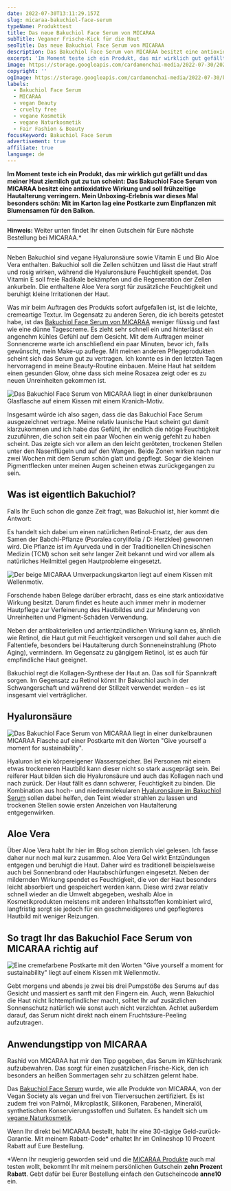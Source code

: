 ```yaml
---
date: 2022-07-30T13:11:29.157Z
slug: micaraa-bakuchiol-face-serum
typeName: Produkttest
title: Das neue Bakuchiol Face Serum von MICARAA
subTitle: Veganer Frische-Kick für die Haut
seoTitle: Das neue Bakuchiol Face Serum von MICARAA
description: Das Bakuchiol Face Serum von MICARAA besitzt eine antioxidative Wirkung und soll frühzeitige Hautalterung verringern. Mit meinem Gutschein erhaltet Ihr 10 Prozent Rabatt.
excerpt: 'Im Moment teste ich ein Produkt, das mir wirklich gut gefällt und das meiner Haut ziemlich zu tun scheint: Das Bakuchiol Face Serum von MICARAA besitzt eine antioxidative Wirkung und soll frühzeitige Hautalterung verringern.'
image: https://storage.googleapis.com/cardamonchai-media/2022-07-30/2022-07-18-micaraa-09-jpg-imagine-d8d8d8_b6b7b2_2048_1536/640.webp
copyright: ''
ogImage: https://storage.googleapis.com/cardamonchai-media/2022-07-30/bakuchiol-face-serum-fb-jpeg-imagine-c8c8c8_9a99a1_1200_628/640.webp
labels:
  - Bakuchiol Face Serum
  - MICARAA
  - vegan Beauty
  - cruelty free
  - vegane Kosmetik
  - vegane Naturkosmetik
  - Fair Fashion & Beauty
focusKeyword: Bakuchiol Face Serum
advertisement: true
affiliate: true
language: de
---
```


**Im Moment teste ich ein Produkt, das mir wirklich gut gefällt und das meiner Haut ziemlich gut zu tun scheint: Das Bakuchiol Face Serum von MICARAA besitzt eine antioxidative Wirkung und soll frühzeitige Hautalterung verringern. Mein Unboxing-Erlebnis war dieses Mal besonders schön: Mit im Karton lag eine Postkarte zum Einpflanzen mit Blumensamen für den Balkon.**

---

**Hinweis:** Weiter unten findet Ihr einen Gutschein für Eure nächste Bestellung bei MICARAA.\*

---

Neben Bakuchiol sind vegane Hyaluronsäure sowie Vitamin E und Bio Aloe Vera enthalten. Bakuchiol soll die Zellen schützen und lässt die Haut straff und rosig wirken, während die Hyaluronsäure Feuchtigkeit spendet. Das Vitamin E soll freie Radikale bekämpfen und die Regeneration der Zellen ankurbeln. Die enthaltene Aloe Vera sorgt für zusätzliche Feuchtigkeit und beruhigt kleine Irritationen der Haut.

Was mir beim Auftragen des Produkts sofort aufgefallen ist, ist die leichte, cremeartige Textur. Im Gegensatz zu anderen Seren, die ich bereits getestet habe, ist das [Bakuchiol Face Serum von MICARAA](https://tidd.ly/3bcdlnL) weniger flüssig und fast wie eine dünne Tagescreme. Es zieht sehr schnell ein und hinterlässt ein angenehm kühles Gefühl auf dem Gesicht. Mit dem Auftragen meiner Sonnencreme warte ich anschließend ein paar Minuten, bevor ich, falls gewünscht, mein Make-up auflege. Mit meinen anderen Pflegeprodukten scheint sich das Serum gut zu vertragen. Ich konnte es in den letzten Tagen hervorragend in meine Beauty-Routine einbauen. Meine Haut hat seitdem einen gesunden Glow, ohne dass sich meine Rosazea zeigt oder es zu neuen Unreinheiten gekommen ist.

![Das Bakuchiol Face Serum von MICARAA liegt in einer dunkelbraunen Glasflasche auf einem Kissen mit einem Kranich-Motiv.](https://storage.googleapis.com/cardamonchai-media/2022-07-30/2022-07-18-micaraa-08-jpg-imagine-f8f8f8_c5c3c4_2048_1536/640.webp 'Das Bakuchiol Face Serum von MICARAA')

Insgesamt würde ich also sagen, dass die das Bakuchiol Face Serum ausgezeichnet vertrage. Meine relativ launische Haut scheint gut damit klarzukommen und ich habe das Gefühl, ihr endlich die nötige Feuchtigkeit zuzuführen, die schon seit ein paar Wochen ein wenig gefehlt zu haben scheint. Das zeigte sich vor allem an den leicht geröteten, trockenen Stellen unter den Nasenflügeln und auf den Wangen. Beide Zonen wirken nach nur zwei Wochen mit dem Serum schön glatt und gepflegt. Sogar die kleinen Pigmentflecken unter meinen Augen scheinen etwas zurückgegangen zu sein.

## Was ist eigentlich Bakuchiol?

Falls Ihr Euch schon die ganze Zeit fragt, was Bakuchiol ist, hier kommt die Antwort:

Es handelt sich dabei um einen natürlichen Retinol-Ersatz, der aus den Samen der Babchi-Pflanze (Psoralea corylifolia / D: Herzklee) gewonnen wird. Die Pflanze ist im Ayurveda und in der Traditionellen Chinesischen Medizin (TCM) schon seit sehr langer Zeit bekannt und wird vor allem als natürliches Heilmittel gegen Hautprobleme eingesetzt.

![Der beige MICARAA Umverpackungskarton liegt auf einem Kissen mit Wellenmotiv.](https://storage.googleapis.com/cardamonchai-media/2022-07-30/2022-07-18-micaraa-07-jpg-imagine-e8e8e8_9bb2c0_2048_1536/640.webp 'Das Bakuchiol Face Serum von MICARAA')

Forschende haben Belege darüber erbracht, dass es eine stark antioxidative Wirkung besitzt. Darum findet es heute auch immer mehr in moderner Hautpflege zur Verfeinerung des Hautbildes und zur Minderung von Unreinheiten und Pigment-Schäden Verwendung.

Neben der antibakteriellen und antientzündlichen Wirkung kann es, ähnlich wie Retinol, die Haut gut mit Feuchtigkeit versorgen und soll daher auch die Faltentiefe, besonders bei Hautalterung durch Sonneneinstrahlung (Photo Aging), vermindern. Im Gegensatz zu gängigem Retinol, ist es auch für empfindliche Haut geeignet.

Bakuchiol regt die Kollagen-Synthese der Haut an. Das soll für Spannkraft sorgen. Im Gegensatz zu Retinol könnt Ihr Bakuchiol auch in der Schwangerschaft und während der Stillzeit verwendet werden – es ist insgesamt viel verträglicher.

## Hyaluronsäure

![Das Bakuchiol Face Serum von MICARAA liegt in einer dunkelbraunen MICARAA Flasche auf einer Postkarte mit den Worten "Give yourself a moment for sustainability".](https://storage.googleapis.com/cardamonchai-media/2022-07-30/2022-07-18-micaraa-10-jpg-imagine-d8d8d8_a6abb4_2048_1536/640.webp 'Das Bakuchiol Face Serum von MICARAA')

Hyaluron ist ein körpereigener Wasserspeicher. Bei Personen mit einem etwas trockeneren Hautbild kann dieser nicht so stark ausgeprägt sein. Bei reiferer Haut bilden sich die Hyaluronsäure und auch das Kollagen nach und nach zurück. Der Haut fällt es dann schwerer, Feuchtigkeit zu binden. Die Kombination aus hoch- und niedermolekularen [Hyaluronsäure im Bakuchiol Serum](https://tidd.ly/3bcdlnL) sollen dabei helfen, den Teint wieder strahlen zu lassen und trockenen Stellen sowie ersten Anzeichen von Hautalterung entgegenwirken.

## Aloe Vera

Über Aloe Vera habt Ihr hier im Blog schon ziemlich viel gelesen. Ich fasse daher nur noch mal kurz zusammen. Aloe Vera Gel wirkt Entzündungen entgegen und beruhigt die Haut. Daher wird es traditionell beispielsweise auch bei Sonnenbrand oder Hautabschürfungen eingesetzt. Neben der mildernden Wirkung spendet es Feuchtigkeit, die von der Haut besonders leicht absorbiert und gespeichert werden kann. Diese wird zwar relativ schnell wieder an die Umwelt abgegeben, weshalb Aloe in Kosmetikprodukten meistens mit anderen Inhaltsstoffen kombiniert wird, langfristig sorgt sie jedoch für ein geschmeidigeres und gepflegteres Hautbild mit weniger Reizungen.

## So tragt Ihr das Bakuchiol Face Serum von MICARAA richtig auf

![Eine cremefarbene Postkarte mit den Worten "Give yourself a moment for sustainability" liegt auf einem Kissen mit Wellenmotiv.](https://storage.googleapis.com/cardamonchai-media/2022-07-30/2022-07-18-micaraa-06-jpg-imagine-f8f8f8_c2c9cf_2048_1536/640.webp 'Die Postkarte zum Einpflanzen')

Gebt morgens und abends je zwei bis drei Pumpstöße des Serums auf das Gesicht und massiert es sanft mit den Fingern ein. Auch, wenn Bakuchiol die Haut nicht lichtempfindlicher macht, solltet Ihr auf zusätzlichen Sonnenschutz natürlich wie sonst auch nicht verzichten. Achtet außerdem darauf, das Serum nicht direkt nach einem Fruchtsäure-Peeling aufzutragen.

## Anwendungstipp von MICARAA

Rashid von MICARAA hat mir den Tipp gegeben, das Serum im Kühlschrank aufzubewahren. Das sorgt für einen zusätzlichen Frische-Kick, den ich besonders an heißen Sommertagen sehr zu schätzen gelernt habe.

Das [Bakuchiol Face Serum](https://tidd.ly/3bcdlnL) wurde, wie alle Produkte von MICARAA, von der Vegan Society als vegan und frei von Tierversuchen zertifiziert. Es ist zudem frei von Palmöl, Mikroplastik, Silikonen, Parabenen, Mineralöl, synthetischen Konservierungsstoffen und Sulfaten. Es handelt sich um [vegane Naturkosmetik](/2018/03/vegane-kosmetik-und-naturkosmetik/).

Wenn Ihr direkt bei MICARAA bestellt, habt Ihr eine 30-tägige Geld-zurück-Garantie. Mit meinem Rabatt-Code\* erhaltet Ihr im Onlineshop 10 Prozent Rabatt auf Eure Bestellung.

\*Wenn Ihr neugierig geworden seid und die [MICARAA Produkte](https://tidd.ly/3bcl01z) auch mal testen wollt, bekommt Ihr mit meinem persönlichen Gutschein **zehn Prozent Rabatt**. Gebt dafür bei Eurer Bestellung einfach den Gutscheincode **anne10** ein.
